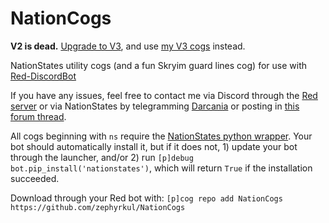 # NationCogs
**V2 is dead.** [Upgrade to V3](https://docs.discord.red/en/stable/), and use [my V3 cogs](https://github.com/zephyrkul/FluffyCogs) instead.

NationStates utility cogs (and a fun Skryim guard lines cog) for use with [Red-DiscordBot](https://github.com/Twentysix26/Red-DiscordBot)

If you have any issues, feel free to contact me via Discord through the [Red server](https://discord.gg/red) or via NationStates by telegramming [Darcania](https://www.nationstates.net/page=compose_telegram?tgto=darcania) or posting in [this forum thread](https://forum.nationstates.net/viewtopic.php?f=15&t=402202).

All cogs beginning with `ns` require the [NationStates python wrapper](https://github.com/Dolphman/pynationstates). Your bot should automatically install it, but if it does not, 1) update your bot through the launcher, and/or 2) run `[p]debug bot.pip_install('nationstates')`, which will return `True` if the installation succeeded.

Download through your Red bot with:
`[p]cog repo add NationCogs https://github.com/zephyrkul/NationCogs`
